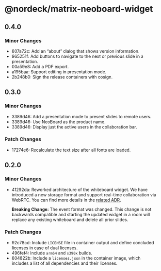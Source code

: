 # @nordeck/matrix-neoboard-widget

## 0.4.0

### Minor Changes

- 807a72c: Add an “about” dialog that shows version information.
- 965251f: Add buttons to navigate to the next or previous slide in a presentation.
- 00a59e8: Add a PDF export.
- a195baa: Support editing in presentation mode.
- 2b248b0: Sign the release containers with cosign.

## 0.3.0

### Minor Changes

- 3389d46: Add a presentation mode to present slides to remote users.
- 3389d46: Use NeoBoard as the product name.
- 3389d46: Display just the active users in the collaboration bar.

### Patch Changes

- 17274e6: Recalculate the text size after all fonts are loaded.

## 0.2.0

### Minor Changes

- 41292da: Reworked architecture of the whiteboard widget.
  We have introduced a new storage format and support real-time collaboration via WebRTC.
  You can find more details in the [related ADR](https://github.com/nordeck/matrix-whiteboard/blob/main/docs/adrs/adr002-multi-layer-communication-and-storage-architecture.md).

  **Breaking Change:**
  The event format was changed.
  This change is not backwards compatible and starting the updated widget in a room will replace any existing whiteboard and delete all prior slides.

### Patch Changes

- 92c78cd: Include `LICENSE` file in container output and define concluded licenses in case of dual licenses.
- 496fef4: Include `arm64` and `s390x` builds.
- 804822b: Include a `licenses.json` in the container image, which includes a list of all dependencies and their licenses.
